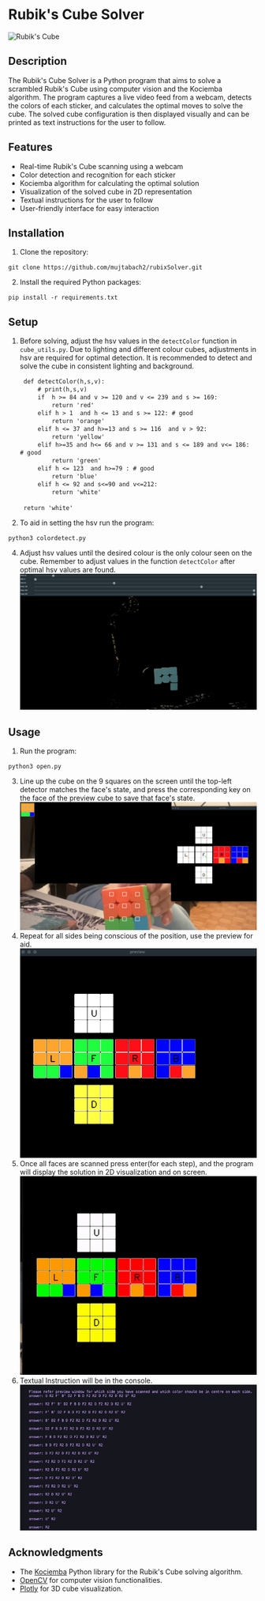 # Rubik's Cube Solver

![Rubik's Cube](https://cdn.thewirecutter.com/wp-content/media/2023/01/rubikscube-2048px-08408.jpg)

## Description

The Rubik's Cube Solver is a Python program that aims to solve a scrambled Rubik's Cube using computer vision and the Kociemba algorithm. The program captures a live video feed from a webcam, detects the colors of each sticker, and calculates the optimal moves to solve the cube. The solved cube configuration is then displayed visually and can be printed as text instructions for the user to follow.

## Features

- Real-time Rubik's Cube scanning using a webcam
- Color detection and recognition for each sticker
- Kociemba algorithm for calculating the optimal solution
- Visualization of the solved cube in 2D representation
- Textual instructions for the user to follow
- User-friendly interface for easy interaction

## Installation

1. Clone the repository:
```
git clone https://github.com/mujtabach2/rubixSolver.git
```


2. Install the required Python packages:
```
pip install -r requirements.txt
```


## Setup
1. Before solving, adjust the hsv values in the `detectColor` function in `cube_utils.py`. Due to lighting and different colour cubes, adjustments in hsv are required for optimal detection. It is recommended to detect and solve the cube in consistent lighting and background.

        def detectColor(h,s,v):
            # print(h,s,v)
            if  h >= 84 and v >= 120 and v <= 239 and s >= 169:
                return 'red'
            elif h > 1  and h <= 13 and s >= 122: # good 
                return 'orange'
            elif h <= 37 and h>=13 and s >= 116  and v > 92:
                return 'yellow'
            elif h>=35 and h<= 66 and v >= 131 and s <= 189 and v<= 186:  # good
                return 'green'
            elif h <= 123  and h>=79 : # good 
                return 'blue'
            elif h <= 92 and s<=90 and v<=212:
                return 'white'
    
        return 'white'
2. To aid in setting the hsv run the program:
```
python3 colordetect.py
```

4. Adjust hsv values until the desired colour is the only colour seen on the cube. Remember to adjust values in the function `detectColor` after optimal hsv values are found.
![detect](imgs/setColor.png)

## Usage

1. Run the program:
```
python3 open.py
```

3. Line up the cube on the 9 squares on the screen until the top-left detector matches the face's state, and press the corresponding key on the face of the preview cube to save that face's state.
![detect](imgs/rename.png)
4. Repeat for all sides being conscious of the position, use the preview for aid.
![detect](imgs/properState.png)
5. Once all faces are scanned press enter(for each step), and the program will display the solution in 2D visualization and on screen.
![detect](imgs/solve.gif)
6. Textual Instruction will be in the console.
![detect](imgs/text.png)


## Acknowledgments

- The [Kociemba](https://github.com/muodov/kociemba) Python library for the Rubik's Cube solving algorithm.
- [OpenCV](https://opencv.org/) for computer vision functionalities.
- [Plotly](https://plotly.com/) for 3D cube visualization.



